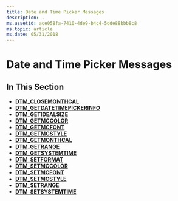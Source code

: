 ```yaml
---
title: Date and Time Picker Messages
description: .
ms.assetid: ace058fa-7410-4de9-b4c4-5dde88bbb8c8
ms.topic: article
ms.date: 05/31/2018
---
```


# Date and Time Picker Messages

## In This Section

-   [**DTM\_CLOSEMONTHCAL**](dtm-closemonthcal.md)
-   [**DTM\_GETDATETIMEPICKERINFO**](dtm-getdatetimepickerinfo.md)
-   [**DTM\_GETIDEALSIZE**](dtm-getidealsize.md)
-   [**DTM\_GETMCCOLOR**](dtm-getmccolor.md)
-   [**DTM\_GETMCFONT**](dtm-getmcfont.md)
-   [**DTM\_GETMCSTYLE**](dtm-getmcstyle.md)
-   [**DTM\_GETMONTHCAL**](dtm-getmonthcal.md)
-   [**DTM\_GETRANGE**](dtm-getrange.md)
-   [**DTM\_GETSYSTEMTIME**](dtm-getsystemtime.md)
-   [**DTM\_SETFORMAT**](dtm-setformat.md)
-   [**DTM\_SETMCCOLOR**](dtm-setmccolor.md)
-   [**DTM\_SETMCFONT**](dtm-setmcfont.md)
-   [**DTM\_SETMCSTYLE**](dtm-setmcstyle.md)
-   [**DTM\_SETRANGE**](dtm-setrange.md)
-   [**DTM\_SETSYSTEMTIME**](dtm-setsystemtime.md)

 

 




